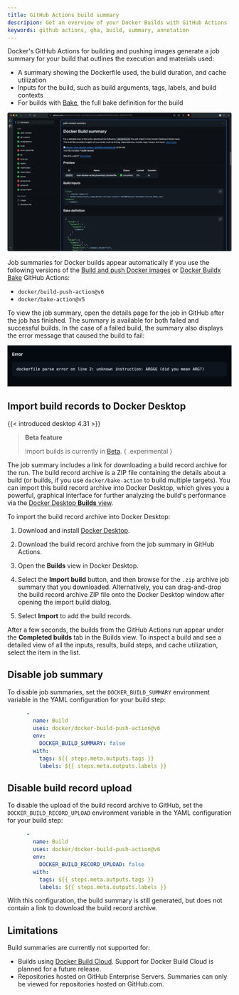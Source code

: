 ```yaml
---
title: GitHub Actions build summary
descripion: Get an overview of your Docker Builds with GitHub Actions
keywords: github actions, gha, build, summary, annotation
---
```


Docker's GitHub Actions for building and pushing images generate a job summary
for your build that outlines the execution and materials used:

- A summary showing the Dockerfile used, the build duration, and cache utilization
- Inputs for the build, such as build arguments, tags, labels, and build contexts
- For builds with [Bake](../../bake/_index.md), the full bake definition for the build

![A GitHub Actions build summary](../images/gha_build_summary.png)

Job summaries for Docker builds appear automatically if you use the following
versions of the [Build and push Docker images](https://github.com/marketplace/actions/build-and-push-docker-images)
or [Docker Buildx Bake](https://github.com/marketplace/actions/docker-buildx-bake)
GitHub Actions:

- `docker/build-push-action@v6`
- `docker/bake-action@v5`

To view the job summary, open the details page for the job in GitHub after the
job has finished. The summary is available for both failed and successful
builds. In the case of a failed build, the summary also displays the error
message that caused the build to fail:

![Builds summary error message](../images/build_summary_error.png)

## Import build records to Docker Desktop

{{< introduced desktop 4.31 >}}

> **Beta feature**
>
> Import builds is currently in [Beta](../../../release-lifecycle.md#Beta).
{ .experimental }

The job summary includes a link for downloading a build record archive for the
run. The build record archive is a ZIP file containing the details about a build
(or builds, if you use `docker/bake-action` to build multiple targets). You can
import this build record archive into Docker Desktop, which gives you a
powerful, graphical interface for further analyzing the build's performance via
the [Docker Desktop **Builds** view](../../../desktop/use-desktop/builds.md).

To import the build record archive into Docker Desktop:

1. Download and install [Docker Desktop](../../../comecando/obtenha-o-docker.md).

2. Download the build record archive from the job summary in GitHub Actions.

3. Open the **Builds** view in Docker Desktop.

4. Select the **Import build** button, and then browse for the `.zip` archive
   job summary that you downloaded. Alternatively, you can drag-and-drop the
   build record archive ZIP file onto the Docker Desktop window after opening
   the import build dialog.

5. Select **Import** to add the build records.

After a few seconds, the builds from the GitHub Actions run appear under the
**Completed builds** tab in the Builds view. To inspect a build and see a
detailed view of all the inputs, results, build steps, and cache utilization,
select the item in the list.

## Disable job summary

To disable job summaries, set the `DOCKER_BUILD_SUMMARY` environment variable
in the YAML configuration for your build step:

```yaml {hl_lines=5}
      -
        name: Build
        uses: docker/docker-build-push-action@v6
        env:
          DOCKER_BUILD_SUMMARY: false
        with:
          tags: ${{ steps.meta.outputs.tags }}
          labels: ${{ steps.meta.outputs.labels }}
```

## Disable build record upload

To disable the upload of the build record archive to GitHub, set the
`DOCKER_BUILD_RECORD_UPLOAD` environment variable in the YAML configuration for
your build step:

```yaml {hl_lines=5}
      -
        name: Build
        uses: docker/docker-build-push-action@v6
        env:
          DOCKER_BUILD_RECORD_UPLOAD: false
        with:
          tags: ${{ steps.meta.outputs.tags }}
          labels: ${{ steps.meta.outputs.labels }}
```

With this configuration, the build summary is still generated, but does not
contain a link to download the build record archive.

## Limitations

Build summaries are currently not supported for:

- Builds using [Docker Build Cloud](build-cloud/_index.md). Support for Docker
  Build Cloud is planned for a future release.
- Repositories hosted on GitHub Enterprise Servers. Summaries can only be
  viewed for repositories hosted on GitHub.com.
